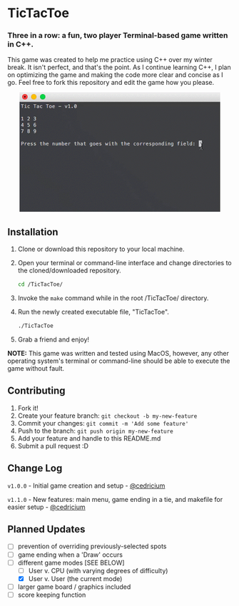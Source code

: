 # TicTacToe
### Three in a row: a fun, two player Terminal-based game written in C++.

This game was created to help me practice using C++ over my winter break. It isn't perfect, and that's the point. As I continue learning C++, I plan on optimizing the game and making the code more clear and concise as I go. Feel free to fork this repository and edit the game how you please.

<p align="center">
  <img src="https://raw.githubusercontent.com/cedricium/TicTacToe/master/img/TicTacToe-v1.gif">
</p>

## Installation
1. Clone or download this repository to your local machine.
2. Open your terminal or command-line interface and change directories to the cloned/downloaded repository.

    ```Bash
    cd /TicTacToe/
    ```

3. Invoke the `make` command while in the root /TicTacToe/ directory.
4. Run the newly created executable file, "TicTacToe".

    ```Bash
    ./TicTacToe 
    ```

5. Grab a friend and enjoy!

**NOTE:** This game was written and tested using MacOS, however, any other operating system's terminal or command-line should be able to execute the game without fault.

## Contributing
1. Fork it!
2. Create your feature branch: `git checkout -b my-new-feature`
3. Commit your changes: `git commit -m 'Add some feature'`
4. Push to the branch: `git push origin my-new-feature`
5. Add your feature and handle to this README.md
6. Submit a pull request :D

## Change Log
`v1.0.0` - Initial game creation and setup - [@cedricium](github.com/cedricium/)

`v1.1.0` - New features: main menu, game ending in a tie, and makefile for easier setup - [@cedricium](github.com/cedricium/)

## Planned Updates
- [ ] prevention of overriding previously-selected spots
- [ ] game ending when a 'Draw' occurs
- [ ] different game modes [SEE BELOW]
  - [ ] User v. CPU (with varying degrees of difficulty)
  - [x] User v. User (the current mode)
- [ ] larger game board / graphics included
- [ ] score keeping function
